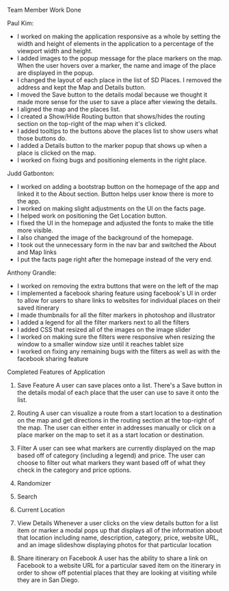 Team Member Work Done

Paul Kim:
- I worked on making the application responsive as a whole by setting the width
and height of elements in the application to a percentage of the viewport width
and height.
- I added images to the popup message for the place markers on the map. When the
user hovers over a marker, the name and image of the place are displayed in the
popup.
- I changed the layout of each place in the list of SD Places. I removed
the address and kept the Map and Details button.
- I moved the Save button to the details modal because we thought it made more
sense for the user to save a place after viewing the details.
- I aligned the map and the places list.
- I created a Show/Hide Routing button that shows/hides the routing section on
the top-right of the map when it's clicked.
- I added tooltips to the buttons above the places list to show users what
those buttons do.
- I added a Details button to the marker popup that shows up when a place is
clicked on the map.
- I worked on fixing bugs and positioning elements in the right place.

Judd Gatbonton:
- I worked on adding a bootstrap button on the homepage of the app and linked it to the About section. Button helps user know there is more to the app.
- I worked on making slight adjustments on the UI on the facts page.
- I helped work on positioning the Get Location button.
- I fixed the UI in the homepage and adjusted the fonts to make the title more visible.
- I also changed the image of the background of the homepage.
- I took out the unnecessary form in the nav bar and switched the About and Map links
- I put the facts page right after the homepage instead of the very end.

Anthony Grandle:
- I worked on removing the extra buttons that were on the left of the map
- I implemented a facebook sharing feature using facebook's UI in order to 
allow for users to share links to websites for individual places on their 
saved itinerary
- I made thumbnails for all the filter markers in photoshop and illustrator
- I added a legend for all the filter markers next to all the filters
- I added CSS that resized all of the images on the image slider
- I worked on making sure the filters were responsive when resizing the window to a smaller window size until it reaches tablet size
- I worked on fixing any remaining bugs with the filters as well as with the facebook sharing feature


Completed Features of Application

1) Save Feature
A user can save places onto a list. There's a Save button in the details modal
of each place that the user can use to save it onto the list.

2) Routing
A user can visualize a route from a start location to a destination on the map
and get directions in the routing section at the top-right of the map. The user
can either enter in addresses manually or click on a place marker on the map
to set it as a start location or destination.

3) Filter
A user can see what markers are currently displayed on the map based off of category
(including a legend) and price. The user can choose to filter out what markers they want
based off of what they check in the category and price options. 

4) Randomizer

5) Search

6) Current Location

7) View Details
Whenever a user clicks on the view details button for a list item or marker a modal pops up 
that displays all of the information about that location including name, description, category,
price, website URL, and an image slideshow displaying photos for that particular location

8) Share itinerary on Facebook
A user has the ability to share a link on Facebook to a website URL for a particular saved item on the itinerary
in order to show off potential places that they are looking at visiting while they are in San Diego. 
